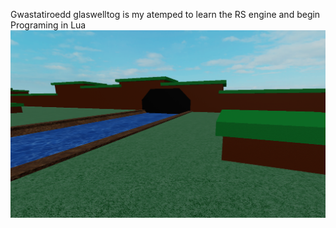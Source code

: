 Gwastatiroedd glaswelltog is my atemped to learn the RS engine and begin Programing in Lua
![alt text](https://raw.githubusercontent.com/Dunvantkai/-Gwastatiroedd-glaswelltog/refs/heads/main/Photos/Capture.PNG)
